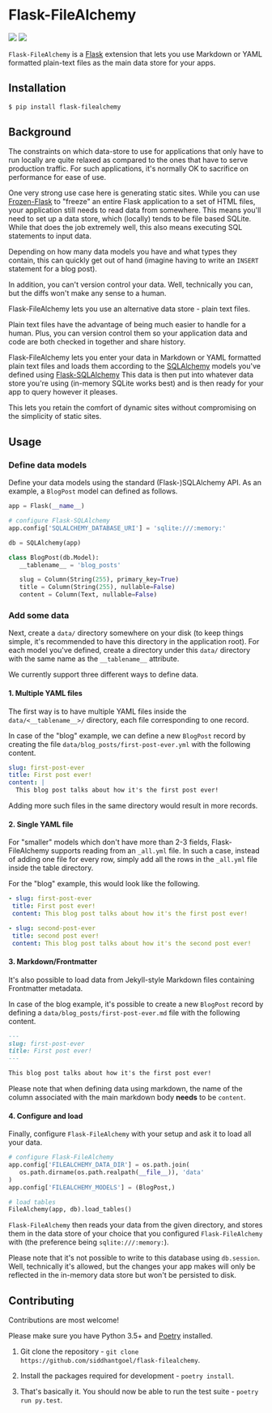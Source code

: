 # Flask-FileAlchemy

![](https://github.com/siddhantgoel/flask-filealchemy/workflows/flask-filealchemy/badge.svg) ![](https://badge.fury.io/py/flask-filealchemy.svg)

`Flask-FileAlchemy` is a [Flask] extension that lets you use Markdown or YAML
formatted plain-text files as the main data store for your apps.

## Installation

```bash
$ pip install flask-filealchemy
```

## Background

The constraints on which data-store to use for applications that only have to
run locally are quite relaxed as compared to the ones that have to serve
production traffic. For such applications, it's normally OK to sacrifice on
performance for ease of use.

One very strong use case here is generating static sites. While you can use
[Frozen-Flask] to "freeze" an entire Flask application to a set of HTML files,
your application still needs to read data from somewhere. This means you'll need
to set up a data store, which (locally) tends to be file based SQLite. While
that does the job extremely well, this also means executing SQL statements to
input data.

Depending on how many data models you have and what types they contain, this can
quickly get out of hand (imagine having to write an `INSERT` statement for a
blog post).

In addition, you can't version control your data. Well, technically you can, but
the diffs won't make any sense to a human.

Flask-FileAlchemy lets you use an alternative data store - plain text files.

Plain text files have the advantage of being much easier to handle for a human.
Plus, you can version control them so your application data and code are both
checked in together and share history.

Flask-FileAlchemy lets you enter your data in Markdown or YAML formatted plain
text files and loads them according to the [SQLAlchemy] models you've defined
using [Flask-SQLAlchemy] This data is then put into whatever data store you're
using (in-memory SQLite works best) and is then ready for your app to query
however it pleases.

This lets you retain the comfort of dynamic sites without compromising on the
simplicity of static sites.

## Usage

### Define data models

Define your data models using the standard (Flask-)SQLAlchemy API. As an
example, a `BlogPost` model can defined as follows.

```python
app = Flask(__name__)

# configure Flask-SQLAlchemy
app.config['SQLALCHEMY_DATABASE_URI'] = 'sqlite:///:memory:'

db = SQLAlchemy(app)

class BlogPost(db.Model):
   __tablename__ = 'blog_posts'

   slug = Column(String(255), primary_key=True)
   title = Column(String(255), nullable=False)
   content = Column(Text, nullable=False)
```

### Add some data

Next, create a `data/` directory somewhere on your disk (to keep things simple,
it's recommended to have this directory in the application root). For each model
you've defined, create a directory under this `data/` directory with the same
name as the `__tablename__` attribute.

We currently support three different ways to define data.

#### 1. Multiple YAML files

The first way is to have multiple YAML files inside the `data/<__tablename__>/`
directory, each file corresponding to one record.

In case of the "blog" example, we can define a new `BlogPost` record by creating
the file `data/blog_posts/first-post-ever.yml` with the following content.

```yaml
slug: first-post-ever
title: First post ever!
content: |
  This blog post talks about how it's the first post ever!
```

Adding more such files in the same directory would result in more records.

#### 2. Single YAML file

For "smaller" models which don't have more than 2-3 fields, Flask-FileAlchemy
supports reading from an `_all.yml` file. In such a case, instead of adding one
file for every row, simply add all the rows in the `_all.yml` file inside the
table directory.

For the "blog" example, this would look like the following.

```yaml
- slug: first-post-ever
 title: First post ever!
 content: This blog post talks about how it's the first post ever!

- slug: second-post-ever
 title: second post ever!
 content: This blog post talks about how it's the second post ever!
 ```

#### 3. Markdown/Frontmatter

It's also possible to load data from Jekyll-style Markdown files containing
Frontmatter metadata.

In case of the blog example, it's possible to create a new `BlogPost` record by
defining a `data/blog_posts/first-post-ever.md` file with the following
content.

```markdown
---
slug: first-post-ever
title: First post ever!
---

This blog post talks about how it's the first post ever!
```

Please note that when defining data using markdown, the name of the column
associated with the main markdown body **needs** to be `content`.

#### 4. Configure and load

Finally, configure `Flask-FileAlchemy` with your setup and ask it to load all
your data.

```python
# configure Flask-FileAlchemy
app.config['FILEALCHEMY_DATA_DIR'] = os.path.join(
   os.path.dirname(os.path.realpath(__file__)), 'data'
)
app.config['FILEALCHEMY_MODELS'] = (BlogPost,)

# load tables
FileAlchemy(app, db).load_tables()
```

`Flask-FileAlchemy` then reads your data from the given directory, and stores
them in the data store of your choice that you configured `Flask-FileAlchemy`
with (the preference being `sqlite:///:memory:`).

Please note that it's not possible to write to this database using `db.session`.
Well, technically it's allowed, but the changes your app makes will only be
reflected in the in-memory data store but won't be persisted to disk.

## Contributing

Contributions are most welcome!

Please make sure you have Python 3.5+ and [Poetry] installed.

1. Git clone the repository -
   `git clone https://github.com/siddhantgoel/flask-filealchemy`.

2. Install the packages required for development - `poetry install`.

3. That's basically it. You should now be able to run the test suite -
   `poetry run py.test`.

[Flask]: https://flask.palletsprojects.com/
[Flask-SQLAlchemy]: https://flask-sqlalchemy.palletsprojects.com/
[Frozen-Flask]: https://pythonhosted.org/Frozen-Flask/
[Poetry]: https://python-poetry.org/
[SQLAlchemy]: https://www.sqlalchemy.org/
